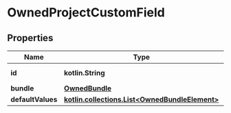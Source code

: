 
# OwnedProjectCustomField

## Properties
Name | Type | Description | Notes
------------ | ------------- | ------------- | -------------
**id** | **kotlin.String** |  |  [optional] [readonly]
**bundle** | [**OwnedBundle**](OwnedBundle.md) |  |  [optional]
**defaultValues** | [**kotlin.collections.List&lt;OwnedBundleElement&gt;**](OwnedBundleElement.md) |  |  [optional]



